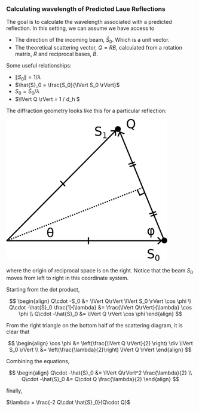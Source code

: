 ### Calculating wavelength of Predicted Laue Reflections
The goal is to calculate the wavelength associated with a predicted reflection. 
In this setting, we can assume we have access to 
 - The direction of the incoming beam, $\hat {S}_0$. Which is a unit vector. 
 - The theoretical scattering vector, $Q=RB$, calculated from a rotation matrix, $R$ and reciprocal bases, $B$. 

Some useful relationships:
 - $\lVert S_0 \rVert = 1 / \lambda$
 - $\hat{S}_0 = \frac{S_0}{\lVert S_0 \rVert}$
 - $S_0 = \hat{S}_0 / \lambda$
 - $\lVert Q \rVert = 1 / d_h $

The diffraction geometry looks like this for a particular reflection:

![scattering diagram](./scattering_diagram.png)

where the origin of reciprocal space is on the right. Notice that the beam $S_0$ moves from left to right in this coordinate system. 

Starting from the dot product,

$$
\begin{align}
Q\cdot -S_0 &= \lVert Q\rVert \lVert S_0 \rVert \cos \phi  \\
Q\cdot -\hat{S}_0 \frac{1}{\lambda} &= \frac{\lVert Q\rVert}{\lambda}  \cos \phi   \\
Q\cdot -\hat{S}_0  &= \lVert Q \rVert \cos \phi 
\end{align}
$$

From the right triangle on the bottom half of the scattering diagram, it is clear that 

$$
\begin{align}
\cos \phi &= \left(\frac{\lVert Q \rVert}{2} \right) \div  \lVert S_0 \rVert \\
&= \left(\frac{\lambda}{2}\right) \lVert Q \rVert 
\end{align}
$$

Combining the equations,

$$
\begin{align}
Q\cdot -\hat{S}_0 &= \lVert Q\rVert^2 \frac{\lambda}{2} \\
Q\cdot -\hat{S}_0 &= Q\cdot Q \frac{\lambda}{2}
\end{align}
$$

finally,

$\lambda = \frac{-2 Q\cdot \hat{S}_0}{Q\cdot Q}$
